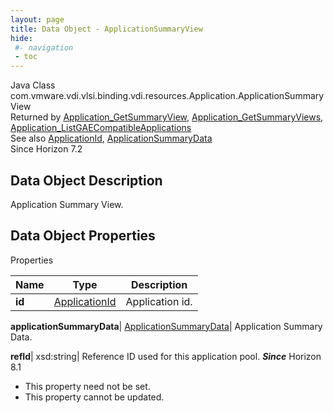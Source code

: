 ```yaml
---
layout: page
title: Data Object - ApplicationSummaryView
hide:
 #- navigation
 - toc
---
```






Java Class
    com.vmware.vdi.vlsi.binding.vdi.resources.Application.ApplicationSummaryView  
Returned by
     [Application_GetSummaryView](vdi.resources.Application.md#getSummaryView), [Application_GetSummaryViews](vdi.resources.Application.md#getSummaryViews), [Application_ListGAECompatibleApplications](vdi.resources.Application.md#listGAECompatibleApplications)  
See also
     [ApplicationId](vdi.entity.ApplicationId.md), [ApplicationSummaryData](vdi.resources.Application.ApplicationSummaryData.md)  
Since 
    Horizon 7.2

## Data Object Description 

Application Summary View. 

## Data Object Properties

Properties

Name |  Type |  Description   
---|---|---  
**id**| [ApplicationId](vdi.entity.ApplicationId.md)|  Application id.   
  
**applicationSummaryData**| [ApplicationSummaryData](vdi.resources.Application.ApplicationSummaryData.md)|  Application Summary Data.   
  
**refId**|  xsd:string|  Reference ID used for this application pool.  **_Since_** Horizon 8.1  


* This property need not be set.
* This property cannot be updated.

  
  
  
  
  
  

